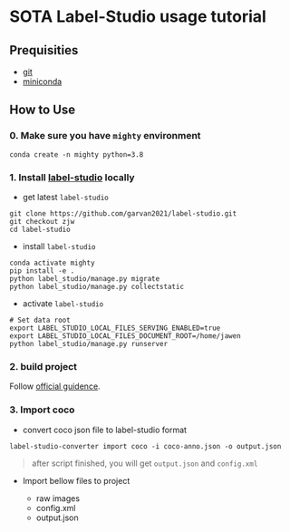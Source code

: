 # SOTA Label-Studio usage tutorial

## Prequisities

- [git](https://git-scm.com/downloads)
- [miniconda](https://docs.conda.io/en/latest/miniconda.html)

## How to Use

### 0. Make sure you have `mighty` environment

```shell
conda create -n mighty python=3.8
```

### 1. Install [label-studio](https://labelstud.io/) locally

- get latest `label-studio`

```shell
git clone https://github.com/garvan2021/label-studio.git
git checkout zjw
cd label-studio
```

- install `label-studio`

```shell
conda activate mighty
pip install -e .
python label_studio/manage.py migrate
python label_studio/manage.py collectstatic
```

- activate `label-studio`

```shell
# Set data root
export LABEL_STUDIO_LOCAL_FILES_SERVING_ENABLED=true
export LABEL_STUDIO_LOCAL_FILES_DOCUMENT_ROOT=/home/jawen
python label_studio/manage.py runserver
```

### 2. build project

Follow [official guidence](https://labelstud.io/guide/setup_project.html).

### 3. Import coco

- convert coco json file to label-studio format

```shell
label-studio-converter import coco -i coco-anno.json -o output.json
```

> after script finished, you will get `output.json` and `config.xml`

- Import bellow files to project

  - raw images
  - config.xml
  - output.json

